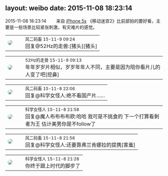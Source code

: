 layout: weibo
date: 2015-11-08 18:23:14
---
<meta name="referrer" content="no-referrer" />

2015-11-08 18:23:14  &nbsp;&nbsp;&nbsp;&nbsp;&nbsp;&nbsp; 来自 <a href="sinaweibo://customweibosource" rel="nofollow">iPhone 5s</a>
《移动迷宫2》比前部拍的要好看，主要是一些场景比较紧张刺激，有灾难片的感觉。 ​​​

<table style="width: 100%;">
  <tr>
    <td style="width: 40px;"><img style="border-radius:50%" src="https://tva3.sinaimg.cn/crop.0.0.639.639.50/6d2a6003jw8f3idy69w2gj20hs0hrt9g.jpg?KID=imgbed,tva&Expires=1624465162&ssig=NR7pKNV4YK"></td>
    <td colspan="2"><small>风二码畜 15-11-9 09:24</small><br/>回复@52Hz的走兽:[猪头][猪头]</td>
  </tr>
</table>

<table style="width: 100%;">
  <tr>
    <td style="width: 40px;"><img style="border-radius:50%" src="https://tva4.sinaimg.cn/crop.0.0.180.180.50/8beaf773jw1e8qgp5bmzyj2050050aa8.jpg?KID=imgbed,tva&Expires=1624465162&ssig=H8J41jmmLu"></td>
    <td colspan="2"><small>52Hz的走兽 15-11-9 09:13</small><br/>年年岁岁片相似，岁岁年年人不同，主要是因为陪你看片儿的人变了吧[挖鼻]</td>
  </tr>
</table>

<table style="width: 100%;">
  <tr>
    <td style="width: 40px;"><img style="border-radius:50%" src="https://tva3.sinaimg.cn/crop.0.0.639.639.50/6d2a6003jw8f3idy69w2gj20hs0hrt9g.jpg?KID=imgbed,tva&Expires=1624465162&ssig=NR7pKNV4YK"></td>
    <td colspan="2"><small>风二码畜 15-11-8 22:06</small><br/>回复@科学女怪人:绝不看国产片……</td>
  </tr>
</table>

<table style="width: 100%;">
  <tr>
    <td style="width: 40px;"><img style="border-radius:50%" src="https://tva2.sinaimg.cn/crop.21.2.414.414.50/6c241735jw8eqy81jjm5oj20c80bo3yp.jpg?KID=imgbed,tva&Expires=1624465162&ssig=hafbJmFOAt"></td>
    <td colspan="2"><small>科学女怪人 15-11-8 21:58</small><br/>回复@魔人布布布布欧:哈哈 我可是不挑食的 下一个打算看剩者为王 估计美男你是不follow了</td>
  </tr>
</table>

<table style="width: 100%;">
  <tr>
    <td style="width: 40px;"><img style="border-radius:50%" src="https://tva3.sinaimg.cn/crop.0.0.639.639.50/6d2a6003jw8f3idy69w2gj20hs0hrt9g.jpg?KID=imgbed,tva&Expires=1624465162&ssig=NR7pKNV4YK"></td>
    <td colspan="2"><small>风二码畜 15-11-8 21:56</small><br/>回复@科学女怪人:还要靠弗兰肯娜拉的提携[害羞]</td>
  </tr>
</table>

<table style="width: 100%;">
  <tr>
    <td style="width: 40px;"><img style="border-radius:50%" src="https://tva2.sinaimg.cn/crop.21.2.414.414.50/6c241735jw8eqy81jjm5oj20c80bo3yp.jpg?KID=imgbed,tva&Expires=1624465162&ssig=hafbJmFOAt"></td>
    <td colspan="2"><small>科学女怪人 15-11-8 21:28</small><br/>你终于跟上时代的脚步了</td>
  </tr>
</table>
